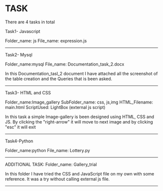 # TASK
There are 4 tasks in total

Task1- Javascript 

Folder_name: js
File_name: expression.js 

*************************************************************************
Task2- Mysql

Folder_name:mysql
File_name: Documentation_task_2.docx

In this Documentation_tasl_2 document I have attached all the screenshot of the 
table creation and the Queries that is been asked.
*************************************************************************
Task3- HTML and CSS

Folder_name:Image_gallery
SubFolder_name: css, js,img
HTML_Filename: main.html
ScriptUsed: LightBox (external js script)

In this task a simple Image-gallery is been designed using HTML, CSS and JS. By clicking the "right-arrow"
it will move to next image and by clicking "esc" it will exit
*************************************************************************
Task4-Python

Folder_name:python
File_name: Lottery.py

*************************************************************************

ADDITIONAL TASK:
Folder_name: Gallery_trial

In this folder I have tried the CSS and JavaScript file on my own with some reference. It was a try without calling external js file.

***************************************************************************
